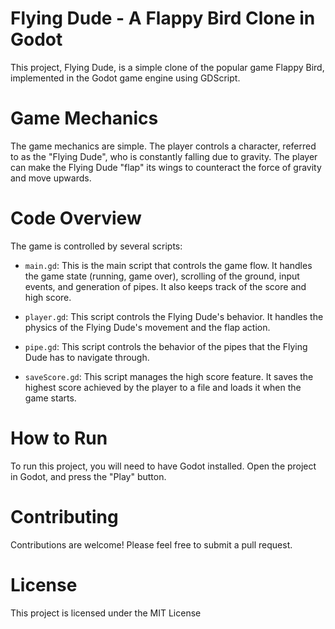 # Flying Dude - A Flappy Bird Clone in Godot
This project, Flying Dude, is a simple clone of the popular game Flappy Bird, implemented in the Godot game engine using GDScript.

# Game Mechanics
The game mechanics are simple. The player controls a character, referred to as the "Flying Dude", who is constantly falling due to gravity. The player can make the Flying Dude "flap" its wings to counteract the force of gravity and move upwards.

# Code Overview
The game is controlled by several scripts:

- `main.gd`: This is the main script that controls the game flow. It handles the game state (running, game over), scrolling of the ground, input events, and generation of pipes. It also keeps track of the score and high score.

- `player.gd`: This script controls the Flying Dude's behavior. It handles the physics of the Flying Dude's movement and the flap action.

- `pipe.gd`: This script controls the behavior of the pipes that the Flying Dude has to navigate through.

- `saveScore.gd`: This script manages the high score feature. It saves the highest score achieved by the player to a file and loads it when the game starts.

# How to Run
To run this project, you will need to have Godot installed. Open the project in Godot, and press the "Play" button.

# Contributing
Contributions are welcome! Please feel free to submit a pull request.

# License
This project is licensed under the MIT License
